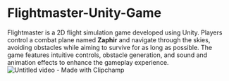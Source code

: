 # Flightmaster-Unity-Game
Flightmaster is a 2D flight simulation game developed using Unity.
Players control a combat plane named **Zaphir** and navigate through the skies, avoiding obstacles while aiming to survive for as long as possible. 
The game features intuitive controls, obstacle generation, and sound and animation effects to enhance the gameplay experience.
![Untitled video - Made with Clipchamp](https://github.com/user-attachments/assets/149bae97-15bb-4fbd-8116-b685b294d44d)

